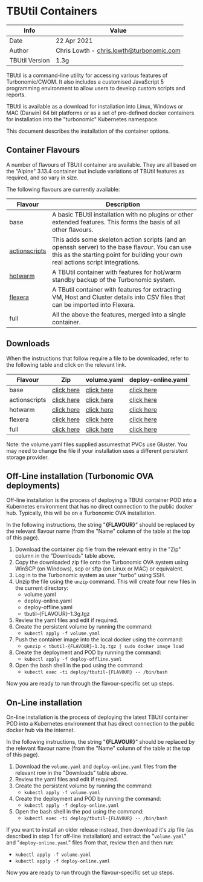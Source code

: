 # TBUtil Containers

| Info | Value |
| ---- | ----- |
| Date | 22 Apr 2021 |
| Author | Chris Lowth - chris.lowth@turbonomic.com |
| TBUtil Version | 1.3g |

TBUtil is a command-line utility for accessing various features of Turbonomic/CWOM. It also includes a customised JavaScript 5 programming environment to allow users to develop custom scripts and reports.

TBUtil is available as a download for installation into Linux, Windows or MAC (Darwin) 64 bit platforms or as a set of pre-defined docker containers for installation into the "turbonomic" Kubernetes namespace.

This document describes the installation of the container options.

## Container Flavours

A number of flavours of TBUtil container are available. They are all based on the "Alpine" 3.13.4 container but include variations of TBUtil features as required, and so vary in size.

The following flavours are currently available:

| Flavour | Description |
| ------- | ----------- |
| base | A basic TBUtil installation with no plugins or other extended features. This forms the basis of all other flavours. |
| [actionscripts](ACTIONSCRIPTS.html) | This adds some skeleton action scripts (and an openssh server) to the base flavour. You can use this as the starting point for building your own real actions script integrations. |
| [hotwarm](HOTWARM.html) | A TBUtil container with features for hot/warm standby backup of the Turbonomic system. |
| [flexera](FLEXERA.html) | A TButil container with features for extracting VM, Host and Cluster details into CSV files that can be imported into Flexera. |
| full | All the above the features, merged into a single container. |


## Downloads

When the instructions that follow require a file to be downloaded, refer to the following table and click on the relevant link.

| Flavour | Zip | volume.yaml | deploy-online.yaml |
| ------- | --- | ----------- | ------------------ |
| base | [click here](https://s3.eu-west-2.amazonaws.com/turbonomic-emea-cs-bucket/tbutil/1.3g/7c1f708069dae87a0d4eb4b8dfd3f30b/tbutil-base-k8s-1_3g.zip) | [click here](https://s3.eu-west-2.amazonaws.com/turbonomic-emea-cs-bucket/tbutil/1.3g/7c1f708069dae87a0d4eb4b8dfd3f30b/base/volume.yaml) | [click here](https://s3.eu-west-2.amazonaws.com/turbonomic-emea-cs-bucket/tbutil/1.3g/7c1f708069dae87a0d4eb4b8dfd3f30b/base/deploy-online.yaml) |
| actionscripts | [click here](https://s3.eu-west-2.amazonaws.com/turbonomic-emea-cs-bucket/tbutil/1.3g/7c1f708069dae87a0d4eb4b8dfd3f30b/tbutil-actionscripts-k8s-1_3g.zip) | [click here](https://s3.eu-west-2.amazonaws.com/turbonomic-emea-cs-bucket/tbutil/1.3g/7c1f708069dae87a0d4eb4b8dfd3f30b/actionscripts/volume.yaml) | [click here](https://s3.eu-west-2.amazonaws.com/turbonomic-emea-cs-bucket/tbutil/1.3g/7c1f708069dae87a0d4eb4b8dfd3f30b/actionscripts/deploy-online.yaml) |
| hotwarm | [click here](https://s3.eu-west-2.amazonaws.com/turbonomic-emea-cs-bucket/tbutil/1.3g/7c1f708069dae87a0d4eb4b8dfd3f30b/tbutil-hotwarm-k8s-1_3g.zip) | [click here](https://s3.eu-west-2.amazonaws.com/turbonomic-emea-cs-bucket/tbutil/1.3g/7c1f708069dae87a0d4eb4b8dfd3f30b/hotwarm/volume.yaml) | [click here](https://s3.eu-west-2.amazonaws.com/turbonomic-emea-cs-bucket/tbutil/1.3g/7c1f708069dae87a0d4eb4b8dfd3f30b/hotwarm/deploy-online.yaml) |
| flexera | [click here](https://s3.eu-west-2.amazonaws.com/turbonomic-emea-cs-bucket/tbutil/1.3g/7c1f708069dae87a0d4eb4b8dfd3f30b/tbutil-flexera-k8s-1_3g.zip) | [click here](https://s3.eu-west-2.amazonaws.com/turbonomic-emea-cs-bucket/tbutil/1.3g/7c1f708069dae87a0d4eb4b8dfd3f30b/flexera/volume.yaml) | [click here](https://s3.eu-west-2.amazonaws.com/turbonomic-emea-cs-bucket/tbutil/1.3g/7c1f708069dae87a0d4eb4b8dfd3f30b/flexera/deploy-online.yaml) |
| full | [click here](https://s3.eu-west-2.amazonaws.com/turbonomic-emea-cs-bucket/tbutil/1.3g/7c1f708069dae87a0d4eb4b8dfd3f30b/tbutil-full-k8s-1_3g.zip) | [click here](https://s3.eu-west-2.amazonaws.com/turbonomic-emea-cs-bucket/tbutil/1.3g/7c1f708069dae87a0d4eb4b8dfd3f30b/full/volume.yaml) | [click here](https://s3.eu-west-2.amazonaws.com/turbonomic-emea-cs-bucket/tbutil/1.3g/7c1f708069dae87a0d4eb4b8dfd3f30b/full/deploy-online.yaml) |

Note: the volume.yaml files supplied assumesthat PVCs use Gluster. You may need to change the file if your installation uses a different persistent storage provider.

## Off-Line installation (Turbonomic OVA deployments)

Off-line installation is the process of deploying a TBUtil container POD into a Kubernetes environment that has no direct connection to the public docker hub. Typically, this will be on a Turbonomic OVA installation.

In the following instructions, the string "**{FLAVOUR}**" should be replaced by the relevant flavour name (from the "Name" column of the table at the top of this page).

1. Download the container zip file from the relevant entry in the "Zip" column in the "Downloads" table above.
2. Copy the downloaded zip file onto the Turbonomic OVA system using WinSCP (on Windows), scp or sftp (on Linux or MAC) or equivalent.
3. Log in to the Turbonomic system as user "turbo" using SSH.
4. Unzip the file using the `unzip` command. This will create four new files in the current directory:
    - volume.yaml
    - deploy-online.yaml
    - deploy-offline.yaml
    - tbutil-{FLAVOUR}-1.3g.tgz
5. Review the yaml files and edit if required.
6. Create the persistent volume by running the command:
    - `kubectl apply -f volume.yaml`
7. Push the container image into the local docker using the command:
    - `gunzip < tbutil-{FLAVOUR}-1.3g.tgz | sudo docker image load`
8. Create the deployment and POD by running the command:
    - `kubectl apply -f deploy-offline.yaml`
9. Open the bash shell in the pod using the command:
    - `kubectl exec -ti deploy/tbutil-{FLAVOUR} -- /bin/bash`

Now you are ready to run through the flavour-specific set up steps.


## On-Line installation

On-line installation is the process of deploying the latest TBUtil container POD into a Kubernetes environment that has direct connection to the public docker hub via the internet.

In the following instructions, the string "**{FLAVOUR}**" should be replaced by the relevant flavour name (from the "Name" column of the table at the top of this page).

1. Download the `volume.yaml` and `deploy-online.yaml` files from the relevant row in the "Downloads" table above.
2. Review the yaml files and edit if required.
3. Create the persistent volume by running the command:
    - `kubectl apply -f volume.yaml`
4. Create the deployment and POD by running the command:
    - `kubectl apply -f deploy-online.yaml`
5. Open the bash shell in the pod using the command:
    - `kubectl exec -ti deploy/tbutil-{FLAVOUR} -- /bin/bash`

If you want to install an older release instead, then download it's zip file (as described in step 1 for off-line installation) and extract the "`volume.yaml`" and "`deploy-online.yaml`" files from that, review then and then run:

- `kubectl apply -f volume.yaml`
- `kubectl apply -f deploy-online.yaml`

Now you are ready to run through the flavour-specific set up steps.
